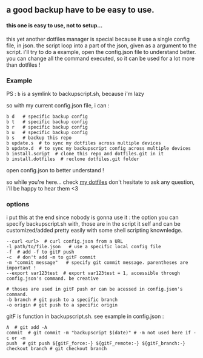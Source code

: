 <h2>a good backup have to be easy to use.</h2>
<h4>this one is easy to use, not to setup...</h4>

this yet another dotfiles manager is special because it use a single config file, in json.
the script loop into a part of the json, given as a argument to the script.
i'll try to do a example, open the config.json file to understand better.
you can change all the command executed, so it can be used for a lot more than dotfiles !

<h3>Example</h3>

PS : ```b``` is a symlink to backupscript.sh, because i'm lazy

so with my current config.json file, i can : 
```shell
b d   # specific backup config
b t   # specific backup config
b r   # specific backup config
b u   # specific backup config
b s   # backup this repo
b update.s  # to sync my dotfiles across multiple devices
b update.d  # to sync my backupscript config across multiple devices
b install.script  # clone this repo and dotfiles.git in it
b install.dotfiles  # reclone dotfiles.git folder
```
open config.json to better understand !

so while you're here... check [my dotfiles](github.com/mirsella/dotfiles)
don't hesitate to ask any question, i'll be happy to hear them <3

<h3>options</h3>

i put this at the end since nobody is gonna use it : 
the option you can specify backupscript.sh with, those are in the script it self and can be customized/added pretty easily with some shell scripting knownledge.
```
--curl <url>  # curl config.json from a URL
-l path/to/file.json   # use a specific local config file
-f  # add -f to gitF push
-c  # don't add -m to gitF commit
-m "commit message"   # specify git commit message. parentheses are important !
--export var123test  # export var123test = 1, accessible through config.json's command. be creative

# thoses are used in gitF push or can be acessed in config.json's command.
-b branch # git push to a specific branch
-o origin # git push to a specific origin
```

gitF is function in backupscript.sh. see example in config.json :
```
A  # git add -A
commit  # git commit -m "backupscript $(date)" # -m not used here if -c or -m
push  # git push ${gitF_force:-} ${gitF_remote:-} ${gitF_branch:-} 
checkout branch # git checkout branch
```
